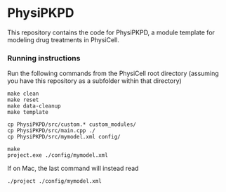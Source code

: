 # PhysiPKPD
This repository contains the code for PhysiPKPD, a module template for modeling drug treatments in PhysiCell.

### Running instructions
Run the following commands from the PhysiCell root directory (assuming you have this repository as a subfolder within that directory)
```
make clean
make reset
make data-cleanup
make template

cp PhysiPKPD/src/custom.* custom_modules/
cp PhysiPKPD/src/main.cpp ./
cp PhysiPKPD/src/mymodel.xml config/

make
project.exe ./config/mymodel.xml
```
If on Mac, the last command will instead read
```
./project ./config/mymodel.xml
```

